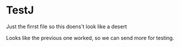 # TestJ

Just the firrst file so this doens't look like a desert

Looks like the previous one worked, so we can send more for testing.
